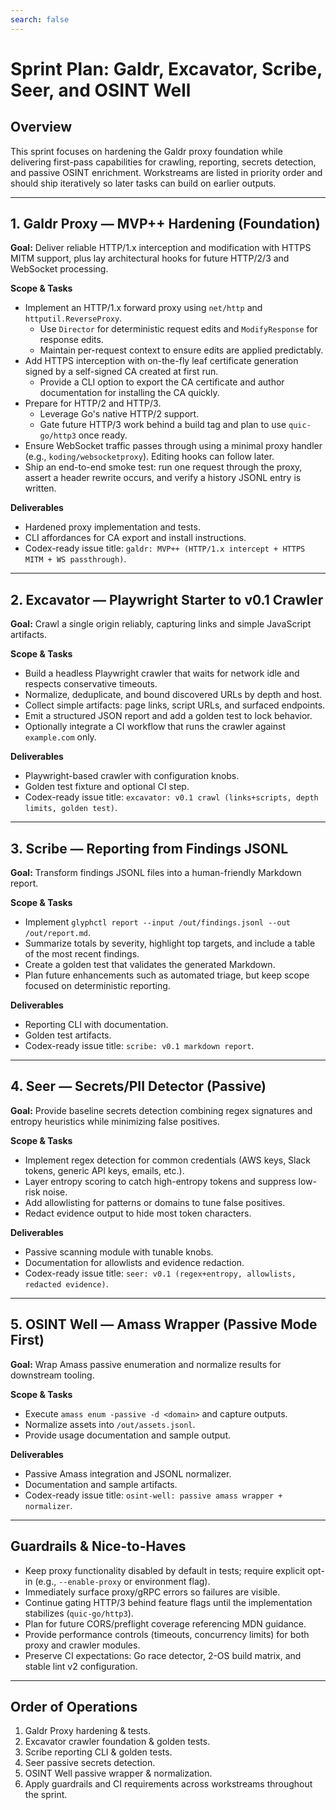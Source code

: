 ```yaml
---
search: false
---
```


# Sprint Plan: Galdr, Excavator, Scribe, Seer, and OSINT Well

## Overview
This sprint focuses on hardening the Galdr proxy foundation while delivering first-pass capabilities for crawling, reporting, secrets detection, and passive OSINT enrichment. Workstreams are listed in priority order and should ship iteratively so later tasks can build on earlier outputs.

---

## 1. Galdr Proxy — MVP++ Hardening (Foundation)
**Goal:** Deliver reliable HTTP/1.x interception and modification with HTTPS MITM support, plus lay architectural hooks for future HTTP/2/3 and WebSocket processing.

**Scope & Tasks**
- Implement an HTTP/1.x forward proxy using `net/http` and `httputil.ReverseProxy`.
  - Use `Director` for deterministic request edits and `ModifyResponse` for response edits.
  - Maintain per-request context to ensure edits are applied predictably.
- Add HTTPS interception with on-the-fly leaf certificate generation signed by a self-signed CA created at first run.
  - Provide a CLI option to export the CA certificate and author documentation for installing the CA quickly.
- Prepare for HTTP/2 and HTTP/3.
  - Leverage Go's native HTTP/2 support.
  - Gate future HTTP/3 work behind a build tag and plan to use `quic-go/http3` once ready.
- Ensure WebSocket traffic passes through using a minimal proxy handler (e.g., `koding/websocketproxy`). Editing hooks can follow later.
- Ship an end-to-end smoke test: run one request through the proxy, assert a header rewrite occurs, and verify a history JSONL entry is written.

**Deliverables**
- Hardened proxy implementation and tests.
- CLI affordances for CA export and install instructions.
- Codex-ready issue title: `galdr: MVP++ (HTTP/1.x intercept + HTTPS MITM + WS passthrough)`.

---

## 2. Excavator — Playwright Starter to v0.1 Crawler
**Goal:** Crawl a single origin reliably, capturing links and simple JavaScript artifacts.

**Scope & Tasks**
- Build a headless Playwright crawler that waits for network idle and respects conservative timeouts.
- Normalize, deduplicate, and bound discovered URLs by depth and host.
- Collect simple artifacts: page links, script URLs, and surfaced endpoints.
- Emit a structured JSON report and add a golden test to lock behavior.
- Optionally integrate a CI workflow that runs the crawler against `example.com` only.

**Deliverables**
- Playwright-based crawler with configuration knobs.
- Golden test fixture and optional CI step.
- Codex-ready issue title: `excavator: v0.1 crawl (links+scripts, depth limits, golden test)`.

---

## 3. Scribe — Reporting from Findings JSONL
**Goal:** Transform findings JSONL files into a human-friendly Markdown report.

**Scope & Tasks**
- Implement `glyphctl report --input /out/findings.jsonl --out /out/report.md`.
- Summarize totals by severity, highlight top targets, and include a table of the most recent findings.
- Create a golden test that validates the generated Markdown.
- Plan future enhancements such as automated triage, but keep scope focused on deterministic reporting.

**Deliverables**
- Reporting CLI with documentation.
- Golden test artifacts.
- Codex-ready issue title: `scribe: v0.1 markdown report`.

---

## 4. Seer — Secrets/PII Detector (Passive)
**Goal:** Provide baseline secrets detection combining regex signatures and entropy heuristics while minimizing false positives.

**Scope & Tasks**
- Implement regex detection for common credentials (AWS keys, Slack tokens, generic API keys, emails, etc.).
- Layer entropy scoring to catch high-entropy tokens and suppress low-risk noise.
- Add allowlisting for patterns or domains to tune false positives.
- Redact evidence output to hide most token characters.

**Deliverables**
- Passive scanning module with tunable knobs.
- Documentation for allowlists and evidence redaction.
- Codex-ready issue title: `seer: v0.1 (regex+entropy, allowlists, redacted evidence)`.

---

## 5. OSINT Well — Amass Wrapper (Passive Mode First)
**Goal:** Wrap Amass passive enumeration and normalize results for downstream tooling.

**Scope & Tasks**
- Execute `amass enum -passive -d <domain>` and capture outputs.
- Normalize assets into `/out/assets.jsonl`.
- Provide usage documentation and sample output.

**Deliverables**
- Passive Amass integration and JSONL normalizer.
- Documentation and sample artifacts.
- Codex-ready issue title: `osint-well: passive amass wrapper + normalizer`.

---

## Guardrails & Nice-to-Haves
- Keep proxy functionality disabled by default in tests; require explicit opt-in (e.g., `--enable-proxy` or environment flag).
- Immediately surface proxy/gRPC errors so failures are visible.
- Continue gating HTTP/3 behind feature flags until the implementation stabilizes (`quic-go/http3`).
- Plan for future CORS/preflight coverage referencing MDN guidance.
- Provide performance controls (timeouts, concurrency limits) for both proxy and crawler modules.
- Preserve CI expectations: Go race detector, 2-OS build matrix, and stable lint v2 configuration.

---

## Order of Operations
1. Galdr Proxy hardening & tests.
2. Excavator crawler foundation & golden tests.
3. Scribe reporting CLI & golden tests.
4. Seer passive secrets detection.
5. OSINT Well passive wrapper & normalization.
6. Apply guardrails and CI requirements across workstreams throughout the sprint.

